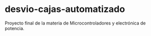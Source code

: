 # desvio-cajas-automatizado
Proyecto final de la materia de Microcontroladores y electrónica de potencia.
